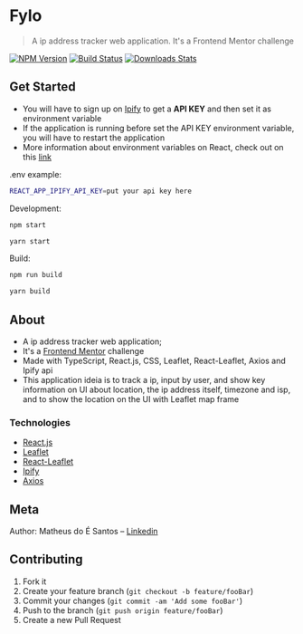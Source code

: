 # Fylo

> A ip address tracker web application. It's a Frontend Mentor challenge

[![NPM Version][npm-image]][npm-url]
[![Build Status][travis-image]][travis-url]
[![Downloads Stats][npm-downloads]][npm-url]

## Get Started

<ul>
    <li>You will have to sign up on <a href="https://www.ipify.org/">Ipify</a> to get a <strong>API KEY</strong> and then set it as environment variable</li>
    <li>If the application is running before set the API KEY environment variable, you will have to restart the application</li>
    <li>More information about environment variables on React, check out on this <a href="https://create-react-app.dev/docs/adding-custom-environment-variables/">link</a></li>
</ul>

.env example:

```sh
REACT_APP_IPIFY_API_KEY=put your api key here
```

Development:

```sh
npm start

yarn start
```

Build:

```sh
npm run build

yarn build
```

## About

<ul>
    <li>A ip address tracker web application;</li>
    <li>It's a <a href="https://www.frontendmentor.io">Frontend Mentor</a> challenge</li>
    <li>Made with TypeScript, React.js, CSS, Leaflet, React-Leaflet, Axios and Ipify api</li>
    <li>This application ideia is to track a ip, input by user, and show key information on UI about location, the ip address itself, timezone and isp, and to show the location on the UI with Leaflet map frame</li>
</ul>

### Technologies

<ul>
<li><a href="https://reactjs.org/">React.js</a></li>
<li><a href="https://leafletjs.com/">Leaflet</a></li>
<li><a href="https://react-leaflet.js.org/">React-Leaflet</a></li>
<li><a href="https://www.ipify.org/">Ipify</a></li>
<li><a href="https://github.com/axios/axios">Axios</a></li>
</ul>

## Meta

Author: Matheus do É Santos – [Linkedin](https://www.linkedin.com/in/matheusdoe-dev/)

## Contributing

1. Fork it
2. Create your feature branch (`git checkout -b feature/fooBar`)
3. Commit your changes (`git commit -am 'Add some fooBar'`)
4. Push to the branch (`git push origin feature/fooBar`)
5. Create a new Pull Request

<!-- Markdown link & img dfn's -->

[npm-image]: https://img.shields.io/npm/v/datadog-metrics.svg?style=flat-square
[npm-url]: https://npmjs.org/package/datadog-metrics
[npm-downloads]: https://img.shields.io/npm/dm/datadog-metrics.svg?style=flat-square
[travis-image]: https://img.shields.io/travis/dbader/node-datadog-metrics/master.svg?style=flat-square
[travis-url]: https://travis-ci.org/dbader/node-datadog-metrics
